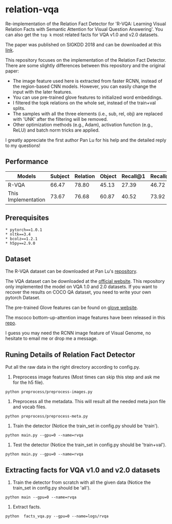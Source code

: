 # relation-vqa
Re-implementation of the Relation Fact Detector for 'R-VQA: Learning Visual Relation Facts with Semantic Attention for Visual Question Answering'. You can also get the ```top k``` most related facts for VQA v1.0 and v2.0 datasets.

The paper was published on SIGKDD 2018 and can be downloaded at this [link](http://www.kdd.org/kdd2018/accepted-papers/view/r-vqa-learning-visual-relation-facts-with-semantic-attention-for-visual-que).

This repository focuses on the implementation of the Relation Fact Detector. There are some slightly differences between this repository and the original paper:
* The image feature used here is extracted from faster RCNN, instead of the region-based CNN models. However, you can easily change the input 
with the later features.
* You can use pre-trained glove features to initialized word embeddings.
* I filtered the topk relations on the whole set, instead of the train+val splits.
* The samples with all the three elements (i.e., sub, rel, obj) are replaced with 'UNK' after the filtering will be removed.
* Other optimization methods (e.g., Adam), activation function (e.g., ReLU) and batch norm tricks are applied.

I greatly appreciate the first author Pan Lu for his help and the detailed reply to my questions!

## Performance 
Models 				| Subject | Relation | Object | Recall@1 | Recall@5 | Recall@10
------------------- | ------- | -------- | ------ | -------- | -------- | ---------
R-VQA  				| 66.47   | 78.80    | 45.13  | 27.39    | 46.72    | 54.10
This Implementation | 73.67   | 76.68    | 60.87  | 40.52    | 73.92    | 83.63

## Prerequisites
	* pytorch==1.0.1  
	* nltk==3.4  
	* bcolz==1.2.1  
	* h5py==2.9.0

## Dataset
The R-VQA dataset can be downloaded at Pan Lu's [repository](https://github.com/lupantech/rvqa). 

The VQA dataset can be downloaded at the 
[official website](https://visualqa.org/download.html). This repository only implemented the model on VQA 1.0 and 2.0 datasets. If you want to 
recover the results on COCO QA dataset, you need to write your own pytorch Dataset.

The pre-trained Glove features can be found on [glove website](https://nlp.stanford.edu/projects/glove/).

The mscoco bottom-up-attention image features have been released in this [repo](https://github.com/peteanderson80/bottom-up-attention).

I guess you may need the RCNN image feature of Visual Genome, no hesitate to email me or drop me a message.

## Runing Details of Relation Fact Detector
Put all the raw data in the right directory according to config.py.
1. Preprocess image features (Most times can skip this step and ask me for the h5 file).
```
python preprocess/preprocess-images.py 
```
1. Preprocess all the metadata. This will result all the needed meta json file and vocab files.
```
python preprocess/preprocess-meta.py
```
1. Train the detector (Notice the train_set in config.py should be 'train').
```
python main.py --gpu=0 --name=rvqa
```
1. Test the detector (Notice the train_set in config.py should be 'train+val').
```
python main.py --gpu=0 --name=rvqa 
```
## Extracting facts for VQA v1.0 and v2.0 datasets
1. Train the detector from scratch with all the given data (Notice the train_set in config.py should be 'all').
```
python main --gpu=0 --name=rvqa
```
1. Extract facts.
```
python  facts_vqa.py --gpu=0 --name=logs/rvqa
```

